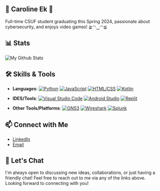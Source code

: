 
## 🫧 <h> Caroline Ek </h> 🫧
Full-time CSUF student graduating this Spring 2024, passionate about cybersecurity, and enjoys video games! ≧◠‿◠≦
## 📊 Stats

![My Github Stats](https://github-readme-stats.vercel.app/api?username=ekcaroline&show_icons=true&theme=tokyonight)

## 🛠️ Skills & Tools

- **Languages**:
[![Python](https://img.shields.io/badge/Python-%E2%9C%94-blue?style=flat-square&logo=python)](https://www.python.org/) 
[![JavaScript](https://img.shields.io/badge/JavaScript-%E2%9C%94-yellow?style=flat-square&logo=javascript)](https://developer.mozilla.org/en-US/docs/Web/JavaScript) 
[![HTML/CSS](https://img.shields.io/badge/HTML%2FCSS-%E2%9C%94-orange?style=flat-square&logo=html5)](https://developer.mozilla.org/en-US/docs/Web/HTML) 
[![Kotlin](https://img.shields.io/badge/Kotlin-%E2%9C%94-blue?style=flat-square&logo=kotlin)](https://kotlinlang.org/)

- **IDES/Tools**:
[![Visual Studio Code](https://img.shields.io/badge/Visual%20Studio%20Code-%E2%9C%94-blue?style=flat-square&logo=visual-studio-code)](https://code.visualstudio.com/)
[![Android Studio](https://img.shields.io/badge/Android%20Studio-%E2%9C%94-green?style=flat-square&logo=android-studio)](https://developer.android.com/studio)
[![Replit](https://img.shields.io/badge/Replit-%E2%9C%94-orange?style=flat-square)](https://replit.com/)

- **Other Tools/Platforms**:
[![GNS3](https://img.shields.io/badge/GNS3-%E2%9C%94-blue?style=flat-square&logo=gns3)](https://www.gns3.com/)
[![Wireshark](https://img.shields.io/badge/Wireshark-%E2%9C%94-green?style=flat-square&logo=wireshark)](https://www.wireshark.org/)
[![Splunk](https://img.shields.io/badge/Splunk-%E2%9C%94-yellow?style=flat-square&logo=splunk)](https://www.splunk.com/)


## 📫 Connect with Me

- [LinkedIn](https://www.linkedin.com/in/ekcaroline/)
- [Email](ekcaroline30@gmail.com)

## 💬 Let's Chat

I'm always open to discussing new ideas, collaborations, or just having a friendly chat! Feel free to reach out to me via any of the links above. Looking forward to connecting with you!

